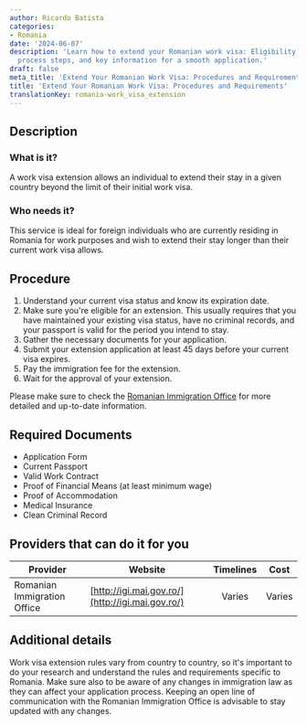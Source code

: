 ```yaml
---
author: Ricardo Batista
categories:
- Romania
date: '2024-06-07'
description: 'Learn how to extend your Romanian work visa: Eligibility, required documents,
  process steps, and key information for a smooth application.'
draft: false
meta_title: 'Extend Your Romanian Work Visa: Procedures and Requirements'
title: 'Extend Your Romanian Work Visa: Procedures and Requirements'
translationKey: romania-work_visa_extension
---
```



## Description
### What is it?
A work visa extension allows an individual to extend their stay in a given country beyond the limit of their initial work visa.
### Who needs it?
This service is ideal for foreign individuals who are currently residing in Romania for work purposes and wish to extend their stay longer than their current work visa allows.

## Procedure
1. Understand your current visa status and know its expiration date.
2. Make sure you're eligible for an extension. This usually requires that you have maintained your existing visa status, have no criminal records, and your passport is valid for the period you intend to stay.
3. Gather the necessary documents for your application.
4. Submit your extension application at least 45 days before your current visa expires.
5. Pay the immigration fee for the extension.
6. Wait for the approval of your extension.

Please make sure to check the [Romanian Immigration Office](http://igi.mai.gov.ro/) for more detailed and up-to-date information.

## Required Documents
- Application Form
- Current Passport
- Valid Work Contract
- Proof of Financial Means (at least minimum wage)
- Proof of Accommodation
- Medical Insurance
- Clean Criminal Record

## Providers that can do it for you

| Provider        |     Website     |     Timelines    |       Cost      |
| --------------- | --------------- |  :-------------: | :-------------: |
| Romanian Immigration Office      |  [http://igi.mai.gov.ro/](http://igi.mai.gov.ro/)       |      Varies      |        Varies       |

## Additional details
Work visa extension rules vary from country to country, so it's important to do your research and understand the rules and requirements specific to Romania. Make sure also to be aware of any changes in immigration law as they can affect your application process. Keeping an open line of communication with the Romanian Immigration Office is advisable to stay updated with any changes.